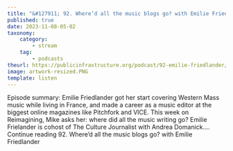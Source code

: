 ```yaml
---
title: "&#127911; 92. Where’d all the music blogs go? with Emilie Friedlander"
published: true
date: 2023-11-08-05-02
taxonomy:
    category:
        - stream
    tag:
        - podcasts
theurl: https://publicinfrastructure.org/podcast/92-emilie-friedlander/
image: artwork-resized.PNG
template: listen
---
```


Episode summary: Emilie Friedlander got her start covering Western Mass music while living in France, and made a career as a music editor at the biggest online magazines like Pitchfork and VICE. This week on Reimagining, Mike asks her: where did all the music writing go? Emilie Frielander is cohost of The Culture Journalist with Andrea Domanick.&hellip; Continue reading 92. Where&rsquo;d all the music blogs go? with Emilie Friedlander
